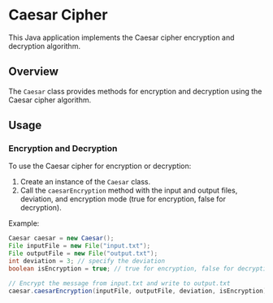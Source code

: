 # Caesar Cipher

This Java application implements the Caesar cipher encryption and decryption algorithm.

## Overview

The `Caesar` class provides methods for encryption and decryption using the Caesar cipher algorithm.

## Usage

### Encryption and Decryption

To use the Caesar cipher for encryption or decryption:

1. Create an instance of the `Caesar` class.
2. Call the `caesarEncryption` method with the input and output files, deviation, and encryption mode (true for encryption, false for decryption).

Example:

```java
Caesar caesar = new Caesar();
File inputFile = new File("input.txt");
File outputFile = new File("output.txt");
int deviation = 3; // specify the deviation
boolean isEncryption = true; // true for encryption, false for decryption

// Encrypt the message from input.txt and write to output.txt
caesar.caesarEncryption(inputFile, outputFile, deviation, isEncryption);
